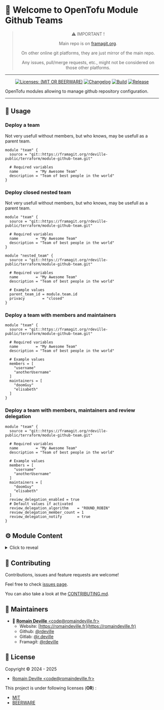 <!-- BEGIN DOTGIT-SYNC BLOCK MANAGED -->
<!-- markdownlint-disable -->
# 👋 Welcome to OpenTofu Module Github Teams

<center>

> ⚠️ IMPORTANT !
>
> Main repo is on [framagit.org](https://framagit.org/rdeville-public/opentofu/github-teams).
>
> On other online git platforms, they are just mirror of the main repo.
>
> Any issues, pull/merge requests, etc., might not be considered on those other
> platforms.

</center>

---

<center>

[![Licenses: (MIT OR BEERWARE)][license_badge]][license_url]
[![Changelog][changelog_badge]][changelog_badge_url]
[![Build][build_badge]][build_badge_url]
[![Release][release_badge]][release_badge_url]

</center>

[build_badge]: https://framagit.org/rdeville-public/opentofu/github-teams/badges/main/pipeline.svg
[build_badge_url]: https://framagit.org/rdeville-public/opentofu/github-teams/-/commits/main
[release_badge]: https://framagit.org/rdeville-public/opentofu/github-teams/-/badges/release.svg
[release_badge_url]: https://framagit.org/rdeville-public/opentofu/github-teams/-/releases/
[license_badge]: https://img.shields.io/badge/Licenses-MIT%20OR%20BEERWARE-blue
[license_url]: https://framagit.org/rdeville-public/opentofu/github-teams/blob/main/LICENSE
[changelog_badge]: https://img.shields.io/badge/Changelog-Python%20Semantic%20Release-yellow
[changelog_badge_url]: https://github.com/python-semantic-release/python-semantic-release

OpenTofu modules allowing to manage github repository configuration.

---
<!-- BEGIN DOTGIT-SYNC BLOCK EXCLUDED CUSTOM_README -->
## 🚀 Usage

### Deploy a team

Not very usefull without members, but who knows, may be usefull as a parent
team.

```hcl
module "team" {
  source = "git::https://framagit.org/rdeville-public/terraform/module-github-team.git"

  # Required variables
  name        = "My Awesome Team"
  description = "Team of best people in the world"
}
```

### Deploy closed nested team

Not very usefull without members, but who knows, may be usefull as a parent
team.

```hcl
module "team" {
  source = "git::https://framagit.org/rdeville-public/terraform/module-github-team.git"

  # Required variables
  name        = "My Awesome Team"
  description = "Team of best people in the world"
}

module "nested_team" {
  source = "git::https://framagit.org/rdeville-public/terraform/module-github-team.git"

  # Required variables
  name        = "My Awesome Team"
  description = "Team of best people in the world"

  # Example values
  parent_team_id = module.team.id
  privacy        = "closed"
}
```

### Deploy a team with members and maintainers

```hcl
module "team" {
  source = "git::https://framagit.org/rdeville-public/terraform/module-github-team.git"

  # Required variables
  name        = "My Awesome Team"
  description = "Team of best people in the world"

  # Example values
  members = [
    "username"
    "anotherUsername"
  ]
  maintainers = [
    "doomGuy"
    "elisabeth"
  ]
}
```

### Deploy a team with members, maintainers and review delegation

```hcl
module "team" {
  source = "git::https://framagit.org/rdeville-public/terraform/module-github-team.git"

  # Required variables
  name        = "My Awesome Team"
  description = "Team of best people in the world"

  # Example values
  members = [
    "username"
    "anotherUsername"
  ]
  maintainers = [
    "doomGuy"
    "elisabeth"
  ]
  review_delegation_enabled = true
  # Default values if activated
  review_delegation_algorithm    = "ROUND_ROBIN"
  review_delegation_member_count = 1
  review_delegation_notify       = true
}
```

<!-- BEGIN TF-DOCS -->
## ⚙️ Module Content

<details><summary>Click to reveal</summary>

### Table of Content

* [Requirements](#requirements)
* [Resources](#resources)
* [Inputs](#inputs)
  * [Required Inputs](#required-inputs)
  * [Optional Inputs](#optional-inputs)
* [Outputs](#outputs)

### Requirements

* [opentofu](https://opentofu.org/docs/):
  `>= 1.8, < 2.0`
* [github](https://search.opentofu.org/provider/integrations/github/):
  `~>6.2`

### Resources

* [resource.github_team.this](https://registry.terraform.io/providers/integrations/github/latest/docs/resources/team)
  > Manage a single team
* [resource.github_team_members.this](https://registry.terraform.io/providers/integrations/github/latest/docs/resources/team_members)
  > Manage members and maintainers of the team
* [resource.github_team_settings.this](https://registry.terraform.io/providers/integrations/github/latest/docs/resources/team_settings)
  > Manage review_delegation of the team

<!-- markdownlint-capture -->
### Inputs

<!-- markdownlint-disable -->
#### Required Inputs

* [name](#name)
* [description](#description)

##### `name`

String, Name of the team
<div style="display:inline-block;width:100%;">
<div style="float:left;border-color:#FFFFFF;width:75%;">
<details><summary>Type</summary>

```hcl
string
```

</details>
</div>
</div>

##### `description`

String, Description of the team
<div style="display:inline-block;width:100%;">
<div style="float:left;border-color:#FFFFFF;width:75%;">
<details><summary>Type</summary>

```hcl
string
```

</details>
</div>
</div>

#### Optional Inputs

* [privacy](#privacy)
* [parent_team_id](#parent_team_id)
* [members](#members)
* [maintainers](#maintainers)
* [review_delegation_enabled](#review_delegation_enabled)
* [review_delegation_algorithm](#review_delegation_algorithm)
* [review_delegation_member_count](#review_delegation_member_count)
* [review_delegation_notify](#review_delegation_notify)


##### `privacy`

String, Level of privacy for the team. Must be one of `secret` or `closed`.
<details style="width: 100%;display: inline-block">
  <summary>Type & Default</summary>
  <div style="height: 1em"></div>
  <div style="width:64%; float:left;">
  <p style="border-bottom: 1px solid #333333;">Type</p>

  ```hcl
  string
  ```

  </div>
  <div style="width:34%;float:right;">
  <p style="border-bottom: 1px solid #333333;">Default</p>

  ```hcl
  secret
  ```

  </div>
</details>

##### `parent_team_id`

String, The ID or slug of the parent team, if this is a nested team.
<details style="width: 100%;display: inline-block">
  <summary>Type & Default</summary>
  <div style="height: 1em"></div>
  <div style="width:64%; float:left;">
  <p style="border-bottom: 1px solid #333333;">Type</p>

  ```hcl
  string
  ```

  </div>
  <div style="width:34%;float:right;">
  <p style="border-bottom: 1px solid #333333;">Default</p>

  ```hcl
  null
  ```

  </div>
</details>

##### `members`

List of string, usernames with role `members` in the team.
<details style="width: 100%;display: inline-block">
  <summary>Type & Default</summary>
  <div style="height: 1em"></div>
  <div style="width:64%; float:left;">
  <p style="border-bottom: 1px solid #333333;">Type</p>

  ```hcl
  list(string)
  ```

  </div>
  <div style="width:34%;float:right;">
  <p style="border-bottom: 1px solid #333333;">Default</p>

  ```hcl
  []
  ```

  </div>
</details>

##### `maintainers`

List of string, usernames with role `maintainers` in the team.
<details style="width: 100%;display: inline-block">
  <summary>Type & Default</summary>
  <div style="height: 1em"></div>
  <div style="width:64%; float:left;">
  <p style="border-bottom: 1px solid #333333;">Type</p>

  ```hcl
  list(string)
  ```

  </div>
  <div style="width:34%;float:right;">
  <p style="border-bottom: 1px solid #333333;">Default</p>

  ```hcl
  []
  ```

  </div>
</details>

##### `review_delegation_enabled`

Boolean, Activate the settings for delegating code reviews to individuals on
behalf of the team. If this boolean is set to `true`, this will activate code
reviews delegation and related block.

If block is present, even without any fields, then review request delegation
will be enabled for the team.

See [GitHub's documentation](https://docs.github.com/en/organizations/organizing-members-into-teams/managing-code-review-settings-for-your-team#configuring-team-notifications)
for more configuration details.

<details style="width: 100%;display: inline-block">
  <summary>Type & Default</summary>
  <div style="height: 1em"></div>
  <div style="width:64%; float:left;">
  <p style="border-bottom: 1px solid #333333;">Type</p>

  ```hcl
  bool
  ```

  </div>
  <div style="width:34%;float:right;">
  <p style="border-bottom: 1px solid #333333;">Default</p>

  ```hcl
  false
  ```

  </div>
</details>

##### `review_delegation_algorithm`

String, The algorithm to use when assigning pull requests to team members.
Supported values are `ROUND_ROBIN` and `LOAD_BALANCE`.

<details style="width: 100%;display: inline-block">
  <summary>Type & Default</summary>
  <div style="height: 1em"></div>
  <div style="width:64%; float:left;">
  <p style="border-bottom: 1px solid #333333;">Type</p>

  ```hcl
  string
  ```

  </div>
  <div style="width:34%;float:right;">
  <p style="border-bottom: 1px solid #333333;">Default</p>

  ```hcl
  ROUND_ROBIN
  ```

  </div>
</details>

##### `review_delegation_member_count`

Number, The number of team members to assign to a pull request
<details style="width: 100%;display: inline-block">
  <summary>Type & Default</summary>
  <div style="height: 1em"></div>
  <div style="width:64%; float:left;">
  <p style="border-bottom: 1px solid #333333;">Type</p>

  ```hcl
  number
  ```

  </div>
  <div style="width:34%;float:right;">
  <p style="border-bottom: 1px solid #333333;">Default</p>

  ```hcl
  1
  ```

  </div>
</details>

##### `review_delegation_notify`

Boolean, whether to notify the entire team when at least one member is also
assigned to the pull request

<details style="width: 100%;display: inline-block">
  <summary>Type & Default</summary>
  <div style="height: 1em"></div>
  <div style="width:64%; float:left;">
  <p style="border-bottom: 1px solid #333333;">Type</p>

  ```hcl
  bool
  ```

  </div>
  <div style="width:34%;float:right;">
  <p style="border-bottom: 1px solid #333333;">Default</p>

  ```hcl
  true
  ```

  </div>
</details>
<!-- markdownlint-restore -->

### Outputs

* `id`:
  ID of the team deployed

</details>

<!-- END TF-DOCS -->
<!-- END DOTGIT-SYNC BLOCK EXCLUDED CUSTOM_README -->
## 🤝 Contributing

Contributions, issues and feature requests are welcome!

Feel free to check [issues page][issues_pages].

You can also take a look at the [CONTRIBUTING.md][contributing].

[issues_pages]: https://framagit.org/rdeville-public/opentofu/github-teams/-/issues
[contributing]: https://framagit.org/rdeville-public/opentofu/github-teams/blob/main/CONTRIBUTING.md

## 👤 Maintainers

* 📧 [**Romain Deville** \<code@romaindeville.fr\>](mailto:code@romaindeville.fr)
  * Website: [https://romaindeville.fr](https://romaindeville.fr)
  * Github: [@rdeville](https://github.com/rdeville)
  * Gitlab: [@r.deville](https://gitlab.com/r.deville)
  * Framagit: [@rdeville](https://framagit.org/rdeville)

## 📝 License

Copyright © 2024 - 2025
 * [Romain Deville \<code@romaindeville.fr\>](code@romaindeville.fr)

This project is under following licenses (**OR**) :

* [MIT][main_license]
* [BEERWARE][beerware_license]

[main_license]: https://framagit.org/rdeville-public/opentofu/github-teams/blob/main/LICENSE
[beerware_license]: https://framagit.org/rdeville-public/opentofu/github-teams/blob/main/LICENSE.BEERWARE
<!-- END DOTGIT-SYNC BLOCK MANAGED -->
